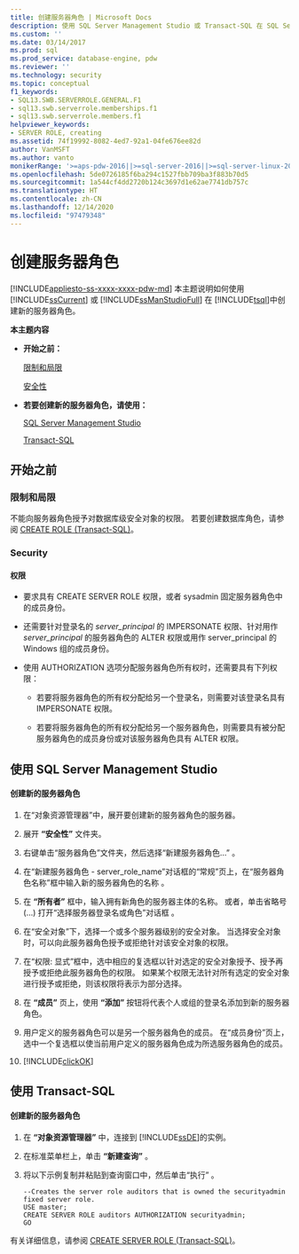 ```yaml
---
title: 创建服务器角色 | Microsoft Docs
description: 使用 SQL Server Management Studio 或 Transact-SQL 在 SQL Server 中创建服务器角色。 查看限制、局限性和必要权限。
ms.custom: ''
ms.date: 03/14/2017
ms.prod: sql
ms.prod_service: database-engine, pdw
ms.reviewer: ''
ms.technology: security
ms.topic: conceptual
f1_keywords:
- SQL13.SWB.SERVERROLE.GENERAL.F1
- sql13.swb.serverrole.memberships.f1
- sql13.swb.serverrole.members.f1
helpviewer_keywords:
- SERVER ROLE, creating
ms.assetid: 74f19992-8082-4ed7-92a1-04fe676ee82d
author: VanMSFT
ms.author: vanto
monikerRange: '>=aps-pdw-2016||>=sql-server-2016||>=sql-server-linux-2017||=azuresqldb-mi-current'
ms.openlocfilehash: 5de0726185f6ba294c1527fbb709ba3f883b70d5
ms.sourcegitcommit: 1a544cf4dd2720b124c3697d1e62ae7741db757c
ms.translationtype: HT
ms.contentlocale: zh-CN
ms.lasthandoff: 12/14/2020
ms.locfileid: "97479348"
---
```

# <a name="create-a-server-role"></a>创建服务器角色
[!INCLUDE[appliesto-ss-xxxx-xxxx-pdw-md](../../../includes/appliesto-ss-xxxx-xxxx-pdw-md.md)]
  本主题说明如何使用 [!INCLUDE[ssCurrent](../../../includes/sscurrent-md.md)] 或 [!INCLUDE[ssManStudioFull](../../../includes/ssmanstudiofull-md.md)] 在 [!INCLUDE[tsql](../../../includes/tsql-md.md)]中创建新的服务器角色。  
  
 **本主题内容**  
  
-   **开始之前：**  
  
     [限制和局限](#Restrictions)  
  
     [安全性](#Security)  
  
-   **若要创建新的服务器角色，请使用：**  
  
     [SQL Server Management Studio](#SSMSProcedure)  
  
     [Transact-SQL](#TsqlProcedure)  
  
##  <a name="before-you-begin"></a><a name="BeforeYouBegin"></a> 开始之前  
  
###  <a name="limitations-and-restrictions"></a><a name="Restrictions"></a> 限制和局限  
 不能向服务器角色授予对数据库级安全对象的权限。 若要创建数据库角色，请参阅 [CREATE ROLE (Transact-SQL)](../../../t-sql/statements/create-role-transact-sql.md)。  
  
###  <a name="security"></a><a name="Security"></a> Security  
  
####  <a name="permissions"></a><a name="Permissions"></a> 权限  
  
-   要求具有 CREATE SERVER ROLE 权限，或者 sysadmin 固定服务器角色中的成员身份。  
  
-   还需要针对登录名的 *server_principal* 的 IMPERSONATE 权限、针对用作 *server_principal* 的服务器角色的 ALTER 权限或用作 server_principal 的 Windows 组的成员身份。  
  
-   使用 AUTHORIZATION 选项分配服务器角色所有权时，还需要具有下列权限：  
  
    -   若要将服务器角色的所有权分配给另一个登录名，则需要对该登录名具有 IMPERSONATE 权限。  
  
    -   若要将服务器角色的所有权分配给另一个服务器角色，则需要具有被分配服务器角色的成员身份或对该服务器角色具有 ALTER 权限。  
  
##  <a name="using-sql-server-management-studio"></a><a name="SSMSProcedure"></a> 使用 SQL Server Management Studio  
  
#### <a name="to-create-a-new-server-role"></a>创建新的服务器角色  
  
1.  在“对象资源管理器”中，展开要创建新的服务器角色的服务器。  
  
2.  展开 **“安全性”** 文件夹。  
  
3.  右键单击“服务器角色”文件夹，然后选择“新建服务器角色…” 。  
  
4.  在“新建服务器角色 - server\_role\_name”对话框的“常规”页上，在“服务器角色名称”框中输入新的服务器角色的名称 。  
  
5.  在 **“所有者”** 框中，输入拥有新角色的服务器主体的名称。 或者，单击省略号 (…) 打开“选择服务器登录名或角色”对话框 。  
  
6.  在“安全对象”下，选择一个或多个服务器级别的安全对象。 当选择安全对象时，可以向此服务器角色授予或拒绝针对该安全对象的权限。  
  
7.  在“权限: 显式”框中，选中相应的复选框以针对选定的安全对象授予、授予再授予或拒绝此服务器角色的权限。 如果某个权限无法针对所有选定的安全对象进行授予或拒绝，则该权限将表示为部分选择。  
  
8.  在 **“成员”** 页上，使用 **“添加”** 按钮将代表个人或组的登录名添加到新的服务器角色。  
  
9. 用户定义的服务器角色可以是另一个服务器角色的成员。 在“成员身份”页上，选中一个复选框以使当前用户定义的服务器角色成为所选服务器角色的成员。  
  
10. [!INCLUDE[clickOK](../../../includes/clickok-md.md)]  
  
##  <a name="using-transact-sql"></a><a name="TsqlProcedure"></a> 使用 Transact-SQL  
  
#### <a name="to-create-a-new-server-role"></a>创建新的服务器角色  
  
1.  在 **“对象资源管理器”** 中，连接到 [!INCLUDE[ssDE](../../../includes/ssde-md.md)]的实例。  
  
2.  在标准菜单栏上，单击 **“新建查询”** 。  
  
3.  将以下示例复制并粘贴到查询窗口中，然后单击“执行” 。  
  
    ```  
    --Creates the server role auditors that is owned the securityadmin fixed server role.  
    USE master;  
    CREATE SERVER ROLE auditors AUTHORIZATION securityadmin;  
    GO  
    ```  
  
 有关详细信息，请参阅 [CREATE SERVER ROLE (Transact-SQL)](../../../t-sql/statements/create-server-role-transact-sql.md)。  
  
  
